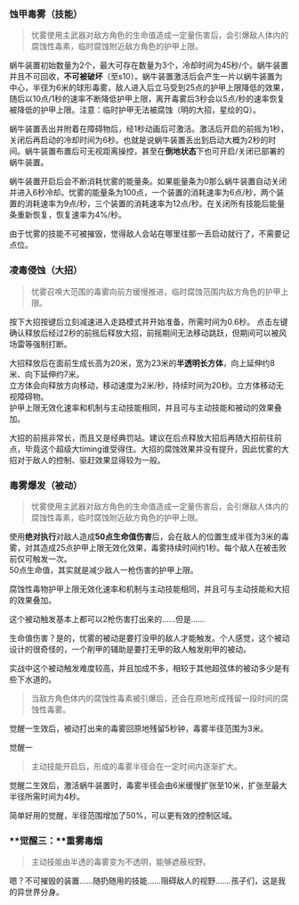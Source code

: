 ### 蚀甲毒雾（技能）

> 忧雾使用主武器对敌方角色的生命值造成一定量伤害后，会引爆敌人体内的腐蚀性毒素，临时腐蚀附近敌方角色的护甲上限。

蜗牛装置初始数量为2个，最大可存在数量为3个，冷却时间为45秒/个。蜗牛装置并且不可回收，**不可被破坏**（至s10）。蜗牛装置激活后会产生一片以蜗牛装置为中心，半径为6米的球形毒雾，敌人进入后立马受到25点的护甲上限降低的效果，随后以10点/1秒的速率不断降低护甲上限，离开毒雾后3秒会以5点/秒的速率恢复被降低的护甲上限。注意：临时护甲无法被腐蚀（明的大招，星绘的Q）。

蜗牛装置丢出并附着在障碍物后，经1秒动画后可激活。激活后开启的前摇为1秒，关闭后再启动的冷却时间为6秒。也就是说蜗牛装置丢出到启动大概为2秒的时间。蜗牛装置布置后可无视距离操控，甚至在**倒地状态**下也可开启/关闭已部署的蜗牛装置。  

蜗牛装置开启后会不断消耗忧雾的能量条。如果能量条为0那么蜗牛装置自动关闭并进入6秒冷却。忧雾的能量条为100点，一个装置的消耗速率为6点/秒，两个装置的消耗速率为9点/秒，三个装置的消耗速率为12点/秒。在关闭所有技能后能量条重新恢复，恢复速率为4%/秒。



由于忧雾的技能不可被摧毁，觉得敌人会站在哪里往那一丢启动就行了，不需要记点位。    

### 凌毒侵蚀（大招）

> 忧雾召唤大范围的毒雾向前方缓慢推进，临时腐蚀范围内敌方角色的护甲上限。

按下大招按键后立刻减速进入走路模式并开始准备，所需时间为0.6秒。  点击左键确认释放后经过2秒的前摇后释放大招，前摇期间无法移动跳跃，但期间可以被风场雷等强制打断。  

大招释放后在面前生成长高为20米，宽为23米的**半透明长方体**，向上延伸约8米、向下延伸约7米。  
立方体会向释放方向移动，移动速度为2米/秒，持续时间为20秒。立方体移动无视障碍物。  
护甲上限无效化速率和机制与主动技能相同，并且可与主动技能和被动的效果叠加。  

大招的前摇非常长，而且又是经典罚站。建议在后点释放大招后再随大招前往前点，毕竟这个超级大timing谁受得住。大招的腐蚀效果并没有提升，因此忧雾的大招对于敌人的控制、驱赶效果显得较为一般。

### 毒雾爆发（被动）

> 忧雾使用主武器对敌方角色的生命值造成一定量伤害后，会引爆敌人体内的腐蚀性毒素，临时腐蚀附近敌方角色的护甲上限。

使用**绝对执行**对敌人造成**50点生命值伤害**后，会在敌人的位置生成半径为3米的毒雾，对其造成25点护甲上限无效化效果，毒雾持续时间约1秒。每个敌人在被击败前仅可触发一次。  
50点生命值，其实就是减少敌人一枪伤害的护甲上限。

腐蚀性毒物护甲上限无效化速率和机制与主动技能相同，并且可与主动技能和大招的效果叠加。

这个被动触发基本上都可以2枪伤害打出来的......但是......

生命值伤害？是的，忧雾的被动是要打没甲的敌人才能触发。个人感觉，这个被动设计的很奇怪的，一个削甲的辅助是要打无甲的敌人触发削甲的被动。  

实战中这个被动触发难度较高，并且加成不多，相较于其他超弦体的被动多少是有些下水道的。

> 当敌方角色体内的腐蚀性毒素被引爆后，还会在原地形成残留一段时间的腐蚀性毒雾。

觉醒一生效后，被动打出来的毒雾回原地残留5秒钟，毒雾半径范围为3米。

觉醒一



> 主动技能开启后，形成的毒雾半径会在一定时间内逐渐扩大。

觉醒二生效后，激活蜗牛装置时，毒雾半径会由6米缓慢扩张至10米，扩张至最大半径所需时间为4秒。

简单好用的觉醒，半径范围增加了50%，可以更有效的控制区域。

### **觉醒三：**重雾毒烟

> 主动技能由半透的毒雾变为不透明，能够遮蔽视野。

嗯？不可摧毁的装置......随扔随用的技能......阻碍敌人的视野.......孩子们，这是我的异世界分身。